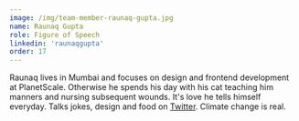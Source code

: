 ```yaml
---
image: /img/team-member-raunaq-gupta.jpg
name: Raunaq Gupta 
role: Figure of Speech
linkedin: 'raunaqgupta'
order: 17 
---
```


Raunaq lives in Mumbai and focuses on design and frontend development at PlanetScale. Otherwise he spends his day with his cat teaching him manners and nursing subsequent wounds. It's love he tells himself everyday. Talks jokes, design and food on [Twitter](http://twitter.com/raunaqgupta). Climate change is real.
